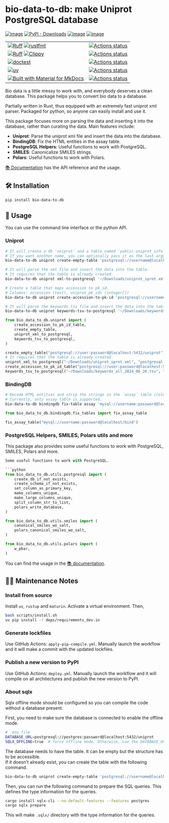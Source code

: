 # bio-data-to-db: make Uniprot PostgreSQL database


[![image](https://img.shields.io/pypi/v/bio-data-to-db.svg)](https://pypi.python.org/pypi/bio-data-to-db)
[![PyPI - Downloads](https://img.shields.io/pypi/dm/bio-data-to-db)](https://pypi.python.org/pypi/bio-data-to-db)
[![image](https://img.shields.io/pypi/l/bio-data-to-db.svg)](https://pypi.python.org/pypi/bio-data-to-db)
[![image](https://img.shields.io/pypi/pyversions/bio-data-to-db.svg)](https://pypi.python.org/pypi/bio-data-to-db)

|  |  |
|--|--|
|[![Ruff](https://img.shields.io/badge/Ruff-3670A0?style=for-the-badge&logo=python&logoColor=ffdd54)](https://github.com/astral-sh/ruff) [![rustfmt](https://img.shields.io/badge/rustfmt-%23000000.svg?style=for-the-badge&logo=rust&logoColor=white)](https://github.com/rust-lang/rustfmt) |[![Actions status](https://github.com/deargen/bio-data-to-db/workflows/Style%20checking/badge.svg)](https://github.com/deargen/bio-data-to-db/actions)|
| [![Ruff](https://img.shields.io/badge/Ruff-3670A0?style=for-the-badge&logo=python&logoColor=ffdd54)](https://github.com/astral-sh/ruff) [![Clippy](https://img.shields.io/badge/clippy-%23000000.svg?style=for-the-badge&logo=rust&logoColor=white)](https://github.com/rust-lang/rust-clippy) | [![Actions status](https://github.com/deargen/bio-data-to-db/workflows/Linting/badge.svg)](https://github.com/deargen/bio-data-to-db/actions) |
| [![doctest](https://img.shields.io/badge/doctest-3670A0?style=for-the-badge&logo=python&logoColor=ffdd54)](https://docs.python.org/3/library/doctest.html) | [![Actions status](https://github.com/deargen/bio-data-to-db/workflows/Tests/badge.svg)](https://github.com/deargen/bio-data-to-db/actions) |
| [![uv](https://img.shields.io/badge/uv-3670A0?style=for-the-badge&logo=python&logoColor=ffdd54)](https://github.com/astral-sh/uv) | [![Actions status](https://github.com/deargen/bio-data-to-db/workflows/Check%20pip%20compile%20sync/badge.svg)](https://github.com/deargen/bio-data-to-db/actions) |
|[![Built with Material for MkDocs](https://img.shields.io/badge/Material_for_MkDocs-526CFE?style=for-the-badge&logo=MaterialForMkDocs&logoColor=white)](https://squidfunk.github.io/mkdocs-material/)|[![Actions status](https://github.com/deargen/bio-data-to-db/workflows/Deploy%20MkDocs%20on%20latest%20commit/badge.svg)](https://github.com/deargen/bio-data-to-db/actions)|


Bio data is a little messy to work with, and everybody deserves a clean database. This package helps you to convert bio data to a database.

Partially written in Rust, thus equipped with an extremely fast uniprot xml parser. Packaged for python, so anyone can easily install and use it.

This package focuses more on parsing the data and inserting it into the database, rather than curating the data. Main features include:

- **Uniprot**: Parse the uniprot xml file and insert the data into the database.
- **BindingDB**: Fix the HTML entities in the assay table.
- **PostgreSQL Helpers**: Useful functions to work with PostgreSQL.
- **SMILES**: Canonicalize SMILES strings.
- **Polars**: Useful functions to work with Polars.

[📚 Documentation](https://deargen.github.io/bio-data-to-db/) has the API reference and the usage.

## 🛠️ Installation

```bash
pip install bio-data-to-db
```

## 🚦 Usage

You can use the command line interface or the python API.

### Uniprot

```bash
# It will create a db 'uniprot' and a table named 'public.uniprot_info' in the database.
# If you want another name, you can optionally pass it as the last argument.
bio-data-to-db uniprot create-empty-table 'postgresql://username@localhost:5432/uniprot'

# It will parse the xml file and insert the data into the table.
# It requires that the table is already created.
bio-data-to-db uniprot xml-to-postgresql '~/Downloads/uniprot_sprot.xml' 'postgresql://username@localhost:5432/uniprot'

# Create a table that maps accession to pk_id.
# Columns: accession (text), uniprot_pk_ids (integer[])
bio-data-to-db uniprot create-accession-to-pk-id 'postgresql://username@localhost:5432/uniprot'

# It will parse the keywords tsv file and insert the data into the table.
bio-data-to-db uniprot keywords-tsv-to-postgresql '~/Downloads/keywords_all_2024_06_26.tsv' 'postgresql://username@localhost/uniprot'
```

```python
from bio_data_to_db.uniprot import (
    create_accession_to_pk_id_table,
    create_empty_table,
    uniprot_xml_to_postgresql,
    keywords_tsv_to_postgresql,
)

create_empty_table("postgresql://user:password@localhost:5432/uniprot")
# It requires that the table is already created.
uniprot_xml_to_postgresql("~/Downloads/uniprot_sprot.xml", "postgresql://user:password@localhost:5432/uniprot")
create_accession_to_pk_id_table("postgresql://user:password@localhost:5432/uniprot")
keywords_tsv_to_postgresql("~/Downloads/keywords_all_2024_06_26.tsv", "postgresql://user:password@localhost:5432/uniprot")
```

### BindingDB

```bash
# Decode HTML entities and strip the strings in the `assay` table (column: description and assay_name).
# Currently, only assay table is supported.
bio-data-to-db bindingdb fix-table assay 'mysql://username:password@localhost/bind'
```

```python
from bio_data_to_db.bindingdb.fix_tables import fix_assay_table

fix_assay_table("mysql://username:password@localhost/bind")
```

### PostgreSQL Helpers, SMILES, Polars utils and more

This package also provides some useful functions to work with PostgreSQL, SMILES, Polars and more.

```python
Some useful functions to work with PostgreSQL.

```python
from bio_data_to_db.utils.postgresql import (
    create_db_if_not_exists,
    create_schema_if_not_exists,
    set_column_as_primary_key,
    make_columns_unique,
    make_large_columns_unique,
    split_column_str_to_list,
    polars_write_database,
)

from bio_data_to_db.utils.smiles import (
    canonical_smiles_wo_salt,
    polars_canonical_smiles_wo_salt,
)

from bio_data_to_db.utils.polars import (
    w_pbar,
)
```

You can find the usage in the [📚 documentation](https://deargen.github.io/bio-data-to-db/).


## 👨‍💻️ Maintenance Notes

### Install from source

Install `uv`, `rustup` and `maturin`. Activate a virtual environment. Then,

```bash
bash scripts/install.sh
uv pip install -r deps/requirements_dev.in
```

### Generate lockfiles

Use GitHub Actions: `apply-pip-compile.yml`. Manually launch the workflow and it will make a commit with the updated lockfiles.

### Publish a new version to PyPI

Use GitHub Actions: `deploy.yml`. Manually launch the workflow and it will compile on all architectures and publish the new version to PyPI.

### About sqlx

Sqlx offline mode should be configured so you can compile the code without a database present.

First, you need to make sure the database is connected to enable the offline mode.

```bash
# .env file
DATABASE_URL=postgresql://postgres:password@localhost:5432/uniprot
SQLX_OFFLINE=true  # force offline mode. Otherwise, use the DATABASE_URL to connect to the database.
```

The database needs to have the table. It can be empty but the structure has to be accessible.  
If it doesn't already exist, you can create the table with the following command.

```bash
bio-data-to-db uniprot create-empty-table 'postgresql://username@localhost:5432/uniprot'
```

Then, you can run the following command to prepare the SQL queries. This defines the type information for the queries.

```bash
cargo install sqlx-cli --no-default-features --features postgres
cargo sqlx prepare
```

This will make `.sqlx/` directory with the type information for the queries.

